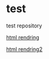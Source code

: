 # test
test repository

[html rendring](http://htmlpreview.github.com/?https://github.com/sargdavid/snippets.cvi/blob/master/rnotebook/ggplot_boxplot_points_lines.nb.html)

[html rendring2](http://htmlpreview.github.com/?https://github.com/Ketan-vora/test/Sample.html)

